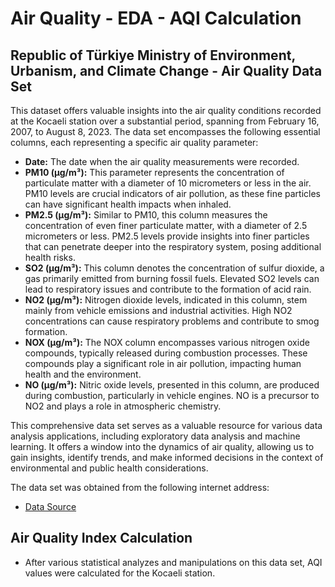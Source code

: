 # Air Quality - EDA - AQI Calculation

## Republic of Türkiye Ministry of Environment, Urbanism, and Climate Change - Air Quality Data Set

This dataset offers valuable insights into the air quality conditions recorded at the Kocaeli station over a substantial period, spanning from February 16, 2007, to August 8, 2023. The data set encompasses the following essential columns, each representing a specific air quality parameter:

- **Date:** The date when the air quality measurements were recorded.
- **PM10 (µg/m³):** This parameter represents the concentration of particulate matter with a diameter of 10 micrometers or less in the air. PM10 levels are crucial indicators of air pollution, as these fine particles can have significant health impacts when inhaled.
- **PM2.5 (µg/m³):** Similar to PM10, this column measures the concentration of even finer particulate matter, with a diameter of 2.5 micrometers or less. PM2.5 levels provide insights into finer particles that can penetrate deeper into the respiratory system, posing additional health risks.
- **SO2 (µg/m³):** This column denotes the concentration of sulfur dioxide, a gas primarily emitted from burning fossil fuels. Elevated SO2 levels can lead to respiratory issues and contribute to the formation of acid rain.
- **NO2 (µg/m³):** Nitrogen dioxide levels, indicated in this column, stem mainly from vehicle emissions and industrial activities. High NO2 concentrations can cause respiratory problems and contribute to smog formation.
- **NOX (µg/m³):** The NOX column encompasses various nitrogen oxide compounds, typically released during combustion processes. These compounds play a significant role in air pollution, impacting human health and the environment.
- **NO (µg/m³):** Nitric oxide levels, presented in this column, are produced during combustion, particularly in vehicle engines. NO is a precursor to NO2 and plays a role in atmospheric chemistry.

This comprehensive data set serves as a valuable resource for various data analysis applications, including exploratory data analysis and machine learning. It offers a window into the dynamics of air quality, allowing us to gain insights, identify trends, and make informed decisions in the context of environmental and public health considerations.

The data set was obtained from the following internet address:
- [Data Source](https://sim.csb.gov.tr/STN/STN_Report/StationDataDownloadNew)

## Air Quality Index Calculation

- After various statistical analyzes and manipulations on this data set, AQI values were calculated for the Kocaeli station.
